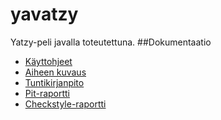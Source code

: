 # yavatzy
Yatzy-peli javalla toteutettuna.
##Dokumentaatio
* [Käyttohjeet](dokumentaatio/käyttöohjeet.md)
* [Aiheen kuvaus](dokumentaatio/aihemäärittely.md)
* [Tuntikirjanpito](dokumentaatio/tuntikirjanpito.md)
* [Pit-raportti](https://htmlpreview.github.io/?https://github.com/SSTX/yavatzy/blob/master/dokumentaatio/pit-reports/201702241811/index.html)
* [Checkstyle-raportti](https://htmlpreview.github.io/?https://github.com/SSTX/yavatzy/blob/master/dokumentaatio/site/checkstyle.html)
